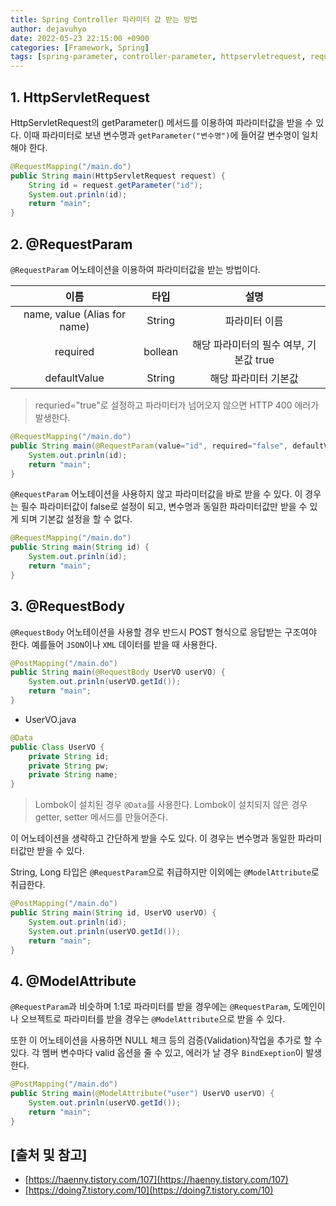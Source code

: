 ```yaml
---
title: Spring Controller 파라미터 값 받는 방법
author: dejavuhyo
date: 2022-05-23 22:15:00 +0900
categories: [Framework, Spring]
tags: [spring-parameter, controller-parameter, httpservletrequest, requestparam, requestbody, modelattribute, 컨트롤러-파라미터, 파라미터-받기]
---
```


## 1. HttpServletRequest
HttpServletRequest의 getParameter() 메서드를 이용하여 파라미터값을 받을 수 있다. 이때 파라미터로 보낸 변수명과 `getParameter("변수명")`에 들어갈 변수명이 일치해야 한다.

```java
@RequestMapping("/main.do")
public String main(HttpServletRequest request) {
    String id = request.getParameter("id");
    System.out.prinln(id);
    return "main";
}
```

## 2. @RequestParam
`@RequestParam` 어노테이션을 이용하여 파라미터값을 받는 방법이다.

| 이름 | 타입 | 설명 |
|:-----:|:-----:|:-----:|
| name, value (Alias for name) | String | 파라미터 이름 |
| required | bollean | 해당 파라미터의 필수 여부, 기본값 true |
| defaultValue | String | 해당 파라미터 기본값 |

> requried="true"로 설정하고 파라미터가 넘어오지 않으면 HTTP 400 에러가 발생한다.

```java
@RequestMapping("/main.do")
public String main(@RequestParam(value="id", required="false", defaultValue="data") String id) {
    System.out.prinln(id);
    return "main";
}
```

`@RequestParam` 어노테이션을 사용하지 않고 파라미터값을 바로 받을 수 있다. 이 경우는 필수 파라미터값이 false로 설정이 되고, 변수명과 동일한 파라미터값만 받을 수 있게 되며 기본값 설정을 할 수 없다.

```java
@RequestMapping("/main.do")
public String main(String id) {
    System.out.prinln(id);
    return "main";
}
```

## 3. @RequestBody
`@RequestBody` 어노테이션을 사용할 경우 반드시 POST 형식으로 응답받는 구조여야 한다. 예를들어 `JSON`이나 `XML` 데이터를 받을 때 사용한다.

```java
@PostMapping("/main.do")
public String main(@RequestBody UserVO userVO) {
    System.out.prinln(userVO.getId());
    return "main";
}
```

* UserVO.java

```java
@Data
public Class UserVO {
    private String id;
    private String pw;
    private String name;
}
```

> Lombok이 설치된 경우 `@Data`를 사용한다. Lombok이 설치되지 않은 경우 getter, setter 메서드를 만들어준다.

이 어노테이션을 생략하고 간단하게 받을 수도 있다. 이 경우는 변수명과 동일한 파라미터값만 받을 수 있다.

String, Long 타입은 `@RequestParam`으로 취급하지만 이외에는 `@ModelAttribute`로 취급한다.

```java
@PostMapping("/main.do")
public String main(String id, UserVO userVO) {
    System.out.prinln(id);
    System.out.prinln(userVO.getId());
    return "main";
}
```

## 4. @ModelAttribute
`@RequestParam`과 비슷하며 1:1로 파라미터를 받을 경우에는 `@RequestParam`, 도메인이나 오브젝트로 파라미터를 받을 경우는 `@ModelAttribute`으로 받을 수 있다.

또한 이 어노테이션을 사용하면 NULL 체크 등의 검증(Validation)작업을 추가로 할 수 있다. 각 멤버 변수마다 valid 옵션을 줄 수 있고, 에러가 날 경우 `BindExeption`이 발생한다.

```java
@PostMapping("/main.do")
public String main(@ModelAttribute("user") UserVO userVO) {
    System.out.prinln(userVO.getId());
    return "main";
}
```

## [출처 및 참고]
* [https://haenny.tistory.com/107](https://haenny.tistory.com/107)
* [https://doing7.tistory.com/10](https://doing7.tistory.com/10)
